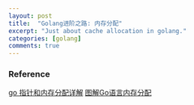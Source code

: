 ```yaml
---
layout: post
title:  "Golang进阶之路: 内存分配"
excerpt: "Just about cache allocation in golang."
categories: [golang]
comments: true
---
```


### Reference
[go 指针和内存分配详解](https://segmentfault.com/a/1190000017473672)
[图解Go语言内存分配](https://juejin.im/post/5c888a79e51d456ed11955a8)
